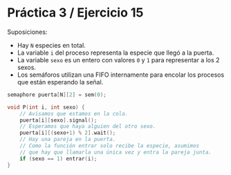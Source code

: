 # Práctica 3 / Ejercicio 15

Suposiciones:
- Hay `N` especies en total.
- La variable `i` del proceso representa la especie que llegó a la puerta.
- La variable `sexo` es un entero con valores `0` y `1` para representar a los 2 sexos.
- Los semáforos utilizan una FIFO internamente para encolar los procesos que están esperando la señal.

```c
semaphore puerta[N][2] = sem(0);

void P(int i, int sexo) {
    // Avisamos que estamos en la cola.
    puerta[i][sexo].signal();
    // Esperamos que haya alguien del otro sexo.
    puerta[i][(sexo+1) % 2].wait();
    // Hay una pareja en la puerta.
    // Como la función entrar solo recibe la especie, asumimos
    // que hay que llamarla una única vez y entra la pareja junta.
    if (sexo == 1) entrar(i);
}
```
